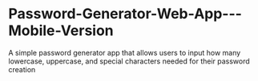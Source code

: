 # Password-Generator-Web-App---Mobile-Version
A simple password generator app that allows users to input how many lowercase, uppercase, and special characters needed for their password creation
